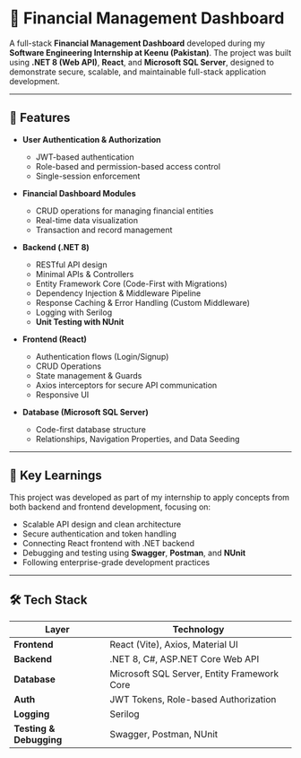 # 💼 Financial Management Dashboard

A full-stack **Financial Management Dashboard** developed during my **Software Engineering Internship at Keenu (Pakistan)**. The project was built using **.NET 8 (Web API)**, **React**, and **Microsoft SQL Server**, designed to demonstrate secure, scalable, and maintainable full-stack application development.

---

## 🚀 Features

- **User Authentication & Authorization**
  - JWT-based authentication
  - Role-based and permission-based access control
  - Single-session enforcement

- **Financial Dashboard Modules**
  - CRUD operations for managing financial entities
  - Real-time data visualization
  - Transaction and record management

- **Backend (.NET 8)**
  - RESTful API design
  - Minimal APIs & Controllers
  - Entity Framework Core (Code-First with Migrations)
  - Dependency Injection & Middleware Pipeline
  - Response Caching & Error Handling (Custom Middleware)
  - Logging with Serilog
  - **Unit Testing with NUnit**

- **Frontend (React)**
  - Authentication flows (Login/Signup)
  - CRUD Operations
  - State management & Guards
  - Axios interceptors for secure API communication
  - Responsive UI

- **Database (Microsoft SQL Server)**
  - Code-first database structure
  - Relationships, Navigation Properties, and Data Seeding

---

## 🧠 Key Learnings

This project was developed as part of my internship to apply concepts from both backend and frontend development, focusing on:  
- Scalable API design and clean architecture  
- Secure authentication and token handling  
- Connecting React frontend with .NET backend  
- Debugging and testing using **Swagger**, **Postman**, and **NUnit**  
- Following enterprise-grade development practices

---

## 🛠️ Tech Stack

| Layer       | Technology                       |
|------------|----------------------------------|
| **Frontend** | React (Vite), Axios, Material UI |
| **Backend**  | .NET 8, C#, ASP.NET Core Web API |
| **Database** | Microsoft SQL Server, Entity Framework Core |
| **Auth**     | JWT Tokens, Role-based Authorization |
| **Logging**  | Serilog                          |
| **Testing & Debugging** | Swagger, Postman, NUnit |


